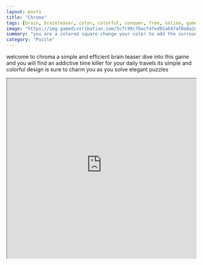```yaml
---
layout: posts
title: "Chroma"
tags: [brain, brainteaser, color, colorful, conquer, free, online, games, oyna, game, free, games, play, play, games]
image: "https://img.gamedistribution.com/5c7c99c76acf47ed92a647af8a8a2d6d-1280x550.jpeg"
summary: "you are a colored square change your color to add the surrounding squares to you when there is only one color left you win  free online games oyna game free games play play games"
category: "Puzzle"
---
```


welcome to chroma a simple and efficient brain teaser dive into this game and you will find an addictive time killer for your daily travels its simple and colorful design is sure to charm you as you solve elegant puzzles

<iframe width="100%" height="480px;" src="https://html5.gamedistribution.com/5c7c99c76acf47ed92a647af8a8a2d6d/"></iframe>